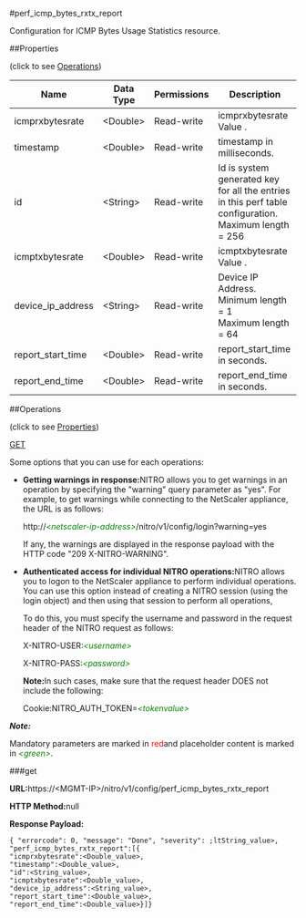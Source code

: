 #perf_icmp_bytes_rxtx_report

Configuration for ICMP Bytes Usage Statistics resource.


##Properties 
<span>(click to see [Operations](#opera))</span>


<table><thead><tr><th>Name</th><th>Data Type</th><th>Permissions</th><th>Description</th></tr></thead><tbody><tr><td>icmprxbytesrate</td><td>&lt;Double></td><td>Read-write</td><td>icmprxbytesrate Value .</td></tr><tr><td>timestamp</td><td>&lt;Double></td><td>Read-write</td><td>timestamp in milliseconds.</td></tr><tr><td>id</td><td>&lt;String></td><td>Read-write</td><td>Id is system generated key for all the entries in this perf table configuration.<br>Maximum length = 256</td></tr><tr><td>icmptxbytesrate</td><td>&lt;Double></td><td>Read-write</td><td>icmptxbytesrate Value .</td></tr><tr><td>device_ip_address</td><td>&lt;String></td><td>Read-write</td><td>Device IP Address.<br>Minimum length = 1<br>Maximum length = 64</td></tr><tr><td>report_start_time</td><td>&lt;Double></td><td>Read-write</td><td>report_start_time in seconds.</td></tr><tr><td>report_end_time</td><td>&lt;Double></td><td>Read-write</td><td>report_end_time in seconds.</td></tr></tbody></table>
##Operations 
<span>(click to see [Properties](#prope))</span>


[GET]()


Some options that you can use for each operations:
<ul><li><p><b>Getting warnings in response:</b>NITRO allows you to get warnings in an operation by specifying the "warning" query parameter as "yes". For example, to get warnings while connecting to the NetScaler appliance, the URL is as follows:</p><p>http://<span style="color:green;font-style:italic;">&lt;netscaler-ip-address&gt;</span>/nitro/v1/config/login?warning=yes</p><p>If any, the warnings are displayed in the response payload with the HTTP code "209 X-NITRO-WARNING".</p></li><li><p><b>Authenticated access for individual NITRO operations:</b>NITRO allows you to logon to the NetScaler appliance to perform individual operations. You can use this option instead of creating a NITRO session (using the login object) and then using that session to perform all operations,</p><p>To do this, you must specify the username and password in the request header of the NITRO request as follows:</p><p>X-NITRO-USER:<span style="color:green;font-style:italic;">&lt;username&gt;</span></p><p>X-NITRO-PASS:<span style="color:green;font-style:italic;">&lt;password&gt;</span></p><p><b>Note:</b>In such cases, make sure that the request header DOES not include the following:</p><p>Cookie:NITRO_AUTH_TOKEN=<span style="color:green;font-style:italic;">&lt;tokenvalue&gt;</span></p></li></ul>



***Note:*** 
Mandatory parameters are marked in <span style="color:#FF0000;">red</span>and placeholder content is marked in <span style="color:green;font-style:italic">&lt;green&gt;</span>.

###get



<b>URL:</b>https://&lt;MGMT-IP&gt;/nitro/v1/config/perf_icmp_bytes_rxtx_report
<b>HTTP Method:</b>null
<b>Response Payload: </b>```{ "errorcode": 0, "message": "Done", "severity": ;ltString_value>, "perf_icmp_bytes_rxtx_report":[{"icmprxbytesrate":<Double_value>,"timestamp":<Double_value>,"id":<String_value>,"icmptxbytesrate":<Double_value>,"device_ip_address":<String_value>,"report_start_time":<Double_value>,"report_end_time":<Double_value>}]}```



